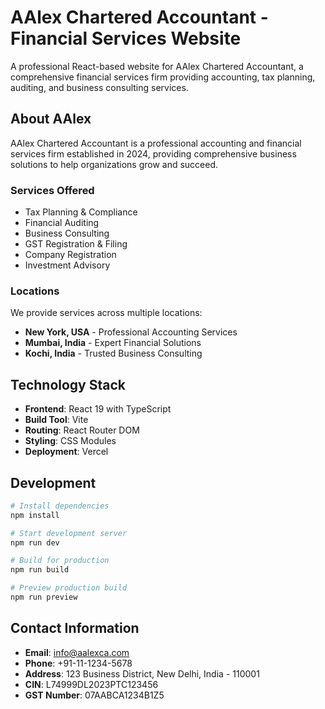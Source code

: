 # AAlex Chartered Accountant - Financial Services Website

A professional React-based website for AAlex Chartered Accountant, a comprehensive financial services firm providing accounting, tax planning, auditing, and business consulting services.

## About AAlex

AAlex Chartered Accountant is a professional accounting and financial services firm established in 2024, providing comprehensive business solutions to help organizations grow and succeed.

### Services Offered
- Tax Planning & Compliance
- Financial Auditing
- Business Consulting
- GST Registration & Filing
- Company Registration
- Investment Advisory

### Locations
We provide services across multiple locations:
- **New York, USA** - Professional Accounting Services
- **Mumbai, India** - Expert Financial Solutions
- **Kochi, India** - Trusted Business Consulting

## Technology Stack

- **Frontend**: React 19 with TypeScript
- **Build Tool**: Vite
- **Routing**: React Router DOM
- **Styling**: CSS Modules
- **Deployment**: Vercel

## Development

```bash
# Install dependencies
npm install

# Start development server
npm run dev

# Build for production
npm run build

# Preview production build
npm run preview
```

## Contact Information

- **Email**: info@aalexca.com
- **Phone**: +91-11-1234-5678
- **Address**: 123 Business District, New Delhi, India - 110001
- **CIN**: L74999DL2023PTC123456
- **GST Number**: 07AABCA1234B1Z5
